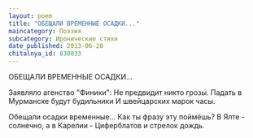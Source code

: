 ```yaml
---
layout: poem
title: "ОБЕЩАЛИ ВРЕМЕННЫЕ ОСАДКИ..."
maincategory: Поэзия
subcategory: Иронические стихи
date_published: 2013-06-28
chitalnya_id: 830833
---
```




ОБЕЩАЛИ ВРЕМЕННЫЕ ОСАДКИ...

Заявляло агенство "Финики":
Не предвидит никто грозы.
Падать в Мурманске будут будильники
И швейцарских марок часы.

Обещали осадки временные...
Как ты фразу эту поймёшь?
В Ялте - солнечно, а в Карелии -
Циферблатов и стрелок дождь.






